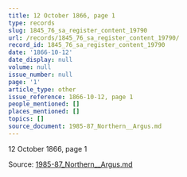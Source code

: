 ```yaml
---
title: 12 October 1866, page 1
type: records
slug: 1845_76_sa_register_content_19790
url: /records/1845_76_sa_register_content_19790/
record_id: 1845_76_sa_register_content_19790
date: '1866-10-12'
date_display: null
volume: null
issue_number: null
page: '1'
article_type: other
issue_reference: 1866-10-12, page 1
people_mentioned: []
places_mentioned: []
topics: []
source_document: 1985-87_Northern__Argus.md
---
```


12 October 1866, page 1

Source: [1985-87_Northern__Argus.md](/downloads/markdown/1985-87_Northern__Argus.md)
